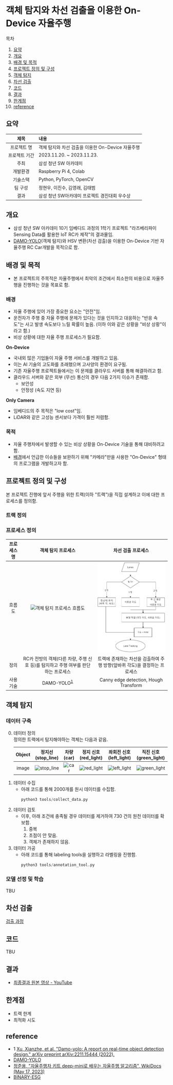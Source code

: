 # 객체 탐지와 차선 검출을 이용한 On-Device 자율주행
목차
1. [요약](#요약)
2. [개요](#개요)
3. [배경 및 목적](#배경-및-목적)
4. [프로젝트 정의 및 구성](#프로젝트-정의-및-구성)
5. [객체 탐지](#객체-탐지)
6. [차선 검출](#차선-검출)
7. [코드](#코드)
8. [결과](#결과)
9. [한계점](#한계점)
10. [reference](#reference)

## 요약
|제목|내용|
|:---:|:---|
|프로젝트 명| 객체 탐지와 차선 검출을 이용한 On-Device 자율주행|
|프로젝트 기간|2023.11.20. ~ 2023.11.23.|
|주최|삼성 청년 SW 아카데미|
|개발환경|Raspberry Pi 4, Colab|
|기술스택|Python, PyTorch, OpenCV|
|팀 구성| 정현우, 이진수, 김영래, 김태범|
|결과|삼성 청년 SW아카데미 프로젝트 경진대회 우수상|


## 개요
- 삼성 청년 SW 아카데미 10기 임베디드 과정의 1학기 프로젝트 "라즈베리파이 Sensing Data를 활용한 IoT RC카 제작"의 결과물임.
- [DAMO-YOLO](https://arxiv.org/abs/2211.15444)(객체 탐지)와 HSV 변환(차선 검출)을 이용한 On-Device 기반 자율주행 RC Car개발을 목적으로 함.


## 배경 및 목적
- 본 프로젝트의 주목적은 자율주행에서 최악의 조건에서 최소한의 비용으로 자율주행을 진행하는 것을 목표로 함.
### 배경
- 자율 주행에 있어 가장 중요한 요소는 "안전"임.
- 운전자가 주행 중 자율 주행에 문제가 있다는 것을 인지하고 대응하는 "반응 속도"는 사고 발생 속도보다 느릴 확률이 높음. (이하 이와 같은 상황을 "비상 상황"이라고 함.)
- 비상 상황에 대한 자율 주행 프로세스가 필요함.

**On-Device**
- 국내외 많은 기업들이 자율 주행 서비스를 개발하고 있음.
- 이는 AI 기술의 고도화를 초래했으며 고사양의 환경이 요구됨.
- 기존 자율주행 프로젝트들에서는 이 문제를 클라우드 서버를 통해 해결하려고 함.
- 클라우드 서버와 같은 외부 (무선) 통신의 경우 다음 2가지 이슈가 존재함.
    - 보안성
    - 안정성 (속도 지연 등)

**Only Camera**
- 임베디드의 주 목적은 "low cost"임.
- LiDAR와 같은 고성능 센서보다 가격이 훨씬 저렴함.

### 목적
- 자율 주행차에서 발생할 수 있는 비상 상황을 On-Device 기술을 통해 대비하려고 함.
- [배경](#배경)에서 언급한 이슈들을 보완하기 위해 "카메라"만을 사용한 "On-Device" 형태의 프로그램을 개발하고자 함.

## 프로젝트 정의 및 구성
본 프로젝트 진행에 앞서 주행을 위한 트랙(이하 "트랙")을 직접 설계하고 이에 대한 프로세스를 정의함.

### 트랙 정의

### 프로세스 정의
|프로세스명|객체 탐지 프로세스|차선 검출 프로세스|
|:---:|:---:|:---:|
|흐름도|![객체 탐지 프로세스 흐름도](./docs/images/객체%20탐지%20프로세스%20흐름도.png)|![차선 검출 프로세스 흐름도](./docs/images/Lane_FlowChart.jpg)|
|정의|RC카 전방의 객체(다른 차량, 주행 신호 등)를 탐지하고 주행 여부를 판단하는 프로세스|트랙에 존재하는 차선을 검출하여 주행 방향(앞바퀴 각도)을 결정하는 프로세스|
|사용기술|DAMO-YOLO<sup>[1](#footnote_1)</sup>|Canny edge detection, Hough Transform|


## 객체 탐지
### 데이터 구축
0. 데이터 정의  
    정의한 트랙에서 탐지해야하는 객체는 다음과 같음.
    <!-- |Object|Image|Desc|
    |:---:|:---:|:---|
    |정지선(stop_line)|![stop_line](./docs/images/stop_line.jpg)||
    |차량(car)|![car](./docs/images/car.jpg)||
    |정지 신호(red_light)|![red_light](./docs/images/red_light.jpg)||
    |좌회전 신호(left_light)|![left_light](./docs/images/left_light.jpg)||
    |직진 신호(green_light)|![green_light](./docs/images/green_light.jpg)||
     -->
    |Object|정지선(stop_line)|차량(car)|정지 신호(red_light)|좌회전 신호(left_light)|직진 신호(green_light)|
    |:---:|:---:|:---:|:---:|:---:|:---:|
    |image|![stop_line](./docs/images/stop_line.jpg)|![car](./docs/images/car.jpg)|![red_light](./docs/images/red_light.jpg)|![left_light](./docs/images/left_light.jpg)|![green_light](./docs/images/green_light.jpg)|
1. 데이터 수집  
    - 아래 코드를 통해 2000개를 원시 데이터를 수집함.
        ```python
        python3 tools/collect_data.py
        ```
2. 데이터 검토
    - 이후, 아래 조건에 충족될 경우 데이터를 제거하여 730 건의 원천 데이터를 확보함.
        1. 중복
        2. 초점이 안 맞음.
        3. 객체가 존재하지 않음.
3. 데이터 가공  
    - 아래 코드를 통해 labeling tools을 실행하고 라벨링을 진행함.
        ```python
        python3 tools/annotation_tool.py
        ```

### 모델 선정 및 학습
TBU

## 차선 검출
[검출 과정](./docs/images/라인디텍팅과정.png)

## 코드
TBU

## 결과
- [최종결과 원본 영상 - YouTube](https://www.youtube.com/watch?v=tees_aCu-jU)

## 한계점
- 트랙 한계
- 최적화 시도

## reference
- <a name="footnote_1">1</a> [Xu, Xianzhe, et al. "Damo-yolo: A report on real-time object detection design." arXiv preprint arXiv:2211.15444 (2022).](https://arxiv.org/abs/2211.15444)
- [DAMO-YOLO](https://github.com/tinyvision/DAMO-YOLO)
- [정준용, "자율주행차 키트 deep-mini로 배우는 자율주행 알고리즘", WikiDocs (May 17, 2023)](https://wikidocs.net/book/9493)
- [BINARY-ESG](https://github.com/LeeJinSoo-BIN/BINARY-ESG)
